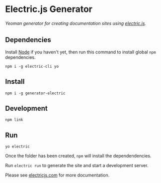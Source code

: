 # Electric.js Generator

###### Yeoman generator for creating documentation sites using [electric.js](https://github.com/electricjs/electric).

## Dependencies

Install [Node](https://nodejs.org/en/) if you haven't yet, then run this command to install global `npm` dependencies.

```
npm i -g electric-cli yo
```

## Install

```
npm i -g generator-electric
```

## Development

```
npm link
```

## Run

```
yo electric
```

Once the folder has been created, `npm` will install the dependendencies.

Run `electric run` to generate the site and start a development server.

Please see [electricjs.com](http://electricjs.com) for more documentation.
